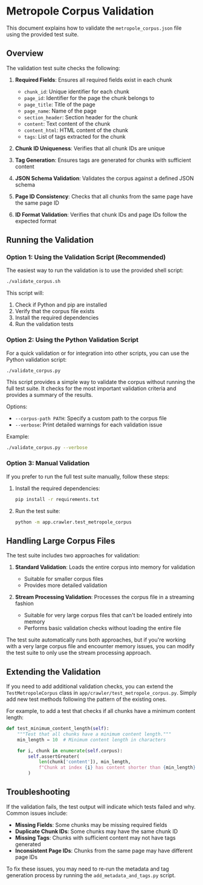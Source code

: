 # Metropole Corpus Validation

This document explains how to validate the `metropole_corpus.json` file using the provided test suite.

## Overview

The validation test suite checks the following:

1. **Required Fields**: Ensures all required fields exist in each chunk
   - `chunk_id`: Unique identifier for each chunk
   - `page_id`: Identifier for the page the chunk belongs to
   - `page_title`: Title of the page
   - `page_name`: Name of the page
   - `section_header`: Section header for the chunk
   - `content`: Text content of the chunk
   - `content_html`: HTML content of the chunk
   - `tags`: List of tags extracted for the chunk

2. **Chunk ID Uniqueness**: Verifies that all chunk IDs are unique

3. **Tag Generation**: Ensures tags are generated for chunks with sufficient content

4. **JSON Schema Validation**: Validates the corpus against a defined JSON schema

5. **Page ID Consistency**: Checks that all chunks from the same page have the same page ID

6. **ID Format Validation**: Verifies that chunk IDs and page IDs follow the expected format

## Running the Validation

### Option 1: Using the Validation Script (Recommended)

The easiest way to run the validation is to use the provided shell script:

```bash
./validate_corpus.sh
```

This script will:
1. Check if Python and pip are installed
2. Verify that the corpus file exists
3. Install the required dependencies
4. Run the validation tests

### Option 2: Using the Python Validation Script

For a quick validation or for integration into other scripts, you can use the Python validation script:

```bash
./validate_corpus.py
```

This script provides a simple way to validate the corpus without running the full test suite. It checks for the most important validation criteria and provides a summary of the results.

Options:
- `--corpus-path PATH`: Specify a custom path to the corpus file
- `--verbose`: Print detailed warnings for each validation issue

Example:
```bash
./validate_corpus.py --verbose
```

### Option 3: Manual Validation

If you prefer to run the full test suite manually, follow these steps:

1. Install the required dependencies:
   ```bash
   pip install -r requirements.txt
   ```

2. Run the test suite:
   ```bash
   python -m app.crawler.test_metropole_corpus
   ```

## Handling Large Corpus Files

The test suite includes two approaches for validation:

1. **Standard Validation**: Loads the entire corpus into memory for validation
   - Suitable for smaller corpus files
   - Provides more detailed validation

2. **Stream Processing Validation**: Processes the corpus file in a streaming fashion
   - Suitable for very large corpus files that can't be loaded entirely into memory
   - Performs basic validation checks without loading the entire file

The test suite automatically runs both approaches, but if you're working with a very large corpus file and encounter memory issues, you can modify the test suite to only use the stream processing approach.

## Extending the Validation

If you need to add additional validation checks, you can extend the `TestMetropoleCorpus` class in `app/crawler/test_metropole_corpus.py`. Simply add new test methods following the pattern of the existing ones.

For example, to add a test that checks if all chunks have a minimum content length:

```python
def test_minimum_content_length(self):
    """Test that all chunks have a minimum content length."""
    min_length = 10  # Minimum content length in characters

    for i, chunk in enumerate(self.corpus):
        self.assertGreater(
            len(chunk['content']), min_length,
            f"Chunk at index {i} has content shorter than {min_length} characters"
        )
```

## Troubleshooting

If the validation fails, the test output will indicate which tests failed and why. Common issues include:

- **Missing Fields**: Some chunks may be missing required fields
- **Duplicate Chunk IDs**: Some chunks may have the same chunk ID
- **Missing Tags**: Chunks with sufficient content may not have tags generated
- **Inconsistent Page IDs**: Chunks from the same page may have different page IDs

To fix these issues, you may need to re-run the metadata and tag generation process by running the `add_metadata_and_tags.py` script.
